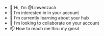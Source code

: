 - 👋 Hi, I’m @Linwenzach
- 👀 I’m interested in in your account
- 🌱 I’m currently learning about your hub
- 💞️ I’m looking to collaborate on your account
- 📫 How to reach me thru my gmsil

<!---
Linwenzach/Linwenzach is a ✨ special ✨ repository because its `README.md` (this file) appears on your GitHub profile.
You can click the Preview link to take a look at your changes.
--->
